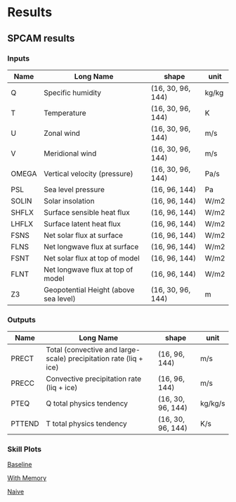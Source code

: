 # Results
## SPCAM results

### Inputs

| Name | Long Name | shape | unit |
| --- | --- | --- | --- |
| Q | Specific humidity | (16, 30, 96, 144) | kg/kg|
| T | Temperature | (16, 30, 96, 144) | K|
| U | Zonal wind | (16, 30, 96, 144) | m/s|
| V | Meridional wind | (16, 30, 96, 144) | m/s|
| OMEGA | Vertical velocity (pressure) | (16, 30, 96, 144) | Pa/s|
| PSL | Sea level pressure | (16, 96, 144) | Pa|
| SOLIN | Solar insolation | (16, 96, 144) | W/m2|
| SHFLX | Surface sensible heat flux | (16, 96, 144) | W/m2|
| LHFLX | Surface latent heat flux | (16, 96, 144) | W/m2|
| FSNS | Net solar flux at surface | (16, 96, 144) | W/m2|
| FLNS | Net longwave flux at surface | (16, 96, 144) | W/m2|
| FSNT | Net solar flux at top of model | (16, 96, 144) | W/m2|
| FLNT | Net longwave flux at top of model | (16, 96, 144) | W/m2|
| Z3 | Geopotential Height (above sea level) | (16, 30, 96, 144) | m|

### Outputs

| Name | Long Name | shape | unit |
| --- | --- | --- | --- |
| PRECT | Total (convective and large-scale) precipitation rate (liq + ice) | (16, 96, 144) | m/s|
| PRECC | Convective precipitation rate (liq + ice) | (16, 96, 144) | m/s|
| PTEQ | Q total physics tendency | (16, 30, 96, 144) | kg/kg/s|
| PTTEND | T total physics tendency | (16, 30, 96, 144) | K/s|

### Skill Plots

[Baseline](spcam/plots_baseline.html)

[With Memory](spcam/plots_memory.html)

[Naive](spcam/plots_naive.html)

